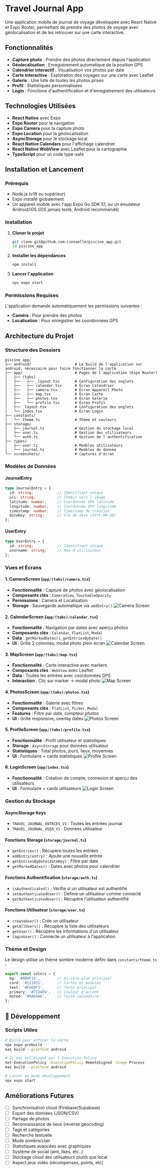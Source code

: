 # Travel Journal App

Une application mobile de journal de voyage développée avec React Native et Expo Router, permettant de prendre des photos de voyage avec géolocalisation et de les retrouver sur une carte interactive.

## Fonctionnalités

- **Capture photo** : Prendre des photos directement depuis l'application
- **Géolocalisation** : Enregistrement automatique de la position GPS
- **Calendrier interactif** : Visualisation vos photos par date
- **Carte interactive** : Exploration des voyages sur une carte avec Leaflet
- **Galerie** : Une liste de toutes les photos prises
- **Profil** : Statistiques personnalisées
- **Login** : Fonctions d'authentification et d'enregistrement des utilisateurs


## Technologies Utilisées

- **React Native** avec Expo
- **Expo Router** pour la navigation
- **Expo Camera** pour la capture photo
- **Expo Location** pour la géolocalisation
- **AsyncStorage** pour le stockage local
- **React Native Calendars** pour l'affichage calendrier
- **React Native WebView** avec Leaflet pour la cartographie
- **TypeScript** pour un code type-safe

## Installation et Lancement

### Prérequis
- Node.js (v16 ou supérieur)
- Expo installé globalement
- Un appareil mobile avec l'app Expo Go SDK 51, ou un émulateur Android/iOS (iOS jamais testé, Android recommandé)

### Installation

1. **Cloner le projet**
   ```bash
   git clone git@github.com:Linnaelle/piscine_app.git
   cd piscine_app
   ```

2. **Installer les dépendances**
   ```bash
   npm install
   ```

3. **Lancer l'application**
   ```bash
   npx expo start
   ```


### Permissions Requises

L'application demande automatiquement les permissions suivantes :
- **Caméra** : Pour prendre des photos
- **Localisation** : Pour enregistrer les coordonnées GPS

## Architecture du Projet

### Structure des Dossiers

```
piscine_app/
├── android/                    # Le build de l'application sur android, nécessaire pour faire fonctionner la carte
├── app/                        # Pages de l'application (Expo Router)
│   ├── (tabs)
│   ├──   ├── _layout.tsx       # Configuration des onglets
│   ├──   ├── calendar.tsx      # Écran Calendrier
│   ├──   ├── camera.tsx        # Écran Appareil Photo
│   ├──   ├── map.tsx           # Écran Carte
│   ├──   ├── photos.tsx        # Écran Galerie
│   ├──   └── profile.tsx       # Écran Profil
│   ├── _layout.tsx             # Configuration des onglets
│   └── index.tsx               # Écran Login
├── constants/
│   └── theme.ts                # Thème et couleurs
├── storage/
│   ├── journal.ts              # Gestion du stockage local
│   ├── user.ts                 # Gestion des utilisateurs
│   └── auth.ts                 # Gestion de l'authentification
├── types/
│   ├── user.ts                 # Modèles utilisateurs
│   └── journal.ts              # Modèles de donnée
└── screenshots/                # Captures d'écran
```

### Modèles de Données

#### JournalEntry
```typescript
type JournalEntry = {
  id: string;           // Identifiant unique
  uri: string;          // Chemin vers l'image
  latitude: number;     // Coordonnée GPS latitude
  longitude: number;    // Coordonnée GPS longitude
  timestamp: number;    // Timestamp de création
  dateKey: string;      // Clé de date (YYYY-MM-DD)
};
```

#### UserEntry
```typescript
type UserEntry = {
  id: string;           // Identifiant unique
  username: string;     // Nom d'utilisateur
};
```

### Vues et Écrans

#### 1. CameraScreen (`app/(tabs)/camera.tsx`)
- **Fonctionnalité** : Capture de photos avec géolocalisation
- **Composants clés** : `CameraView`, `TouchableOpacity`
- **Permissions** : Caméra et Localisation
- **Storage** : Sauvegarde automatique via `addEntry()`
![Camera Screen](./screenshots/camera-screen.jpg)

#### 2. CalendarScreen (`app/(tabs)/calendar.tsx`)
- **Fonctionnalité** : Navigation par dates avec aperçu photos
- **Composants clés** : `Calendar`, `FlatList`, `Modal`
- **Data** : `getMarkedDates()`, `getEntriesByDate()`
- **UI** : Grille 2 colonnes, modal photo plein écran
![Calendar Screen](./screenshots/calendar-screen.jpg)

#### 3. MapScreen (`app/(tabs)/map.tsx`)
- **Fonctionnalité** : Carte interactive avec markers
- **Composants clés** : `WebView` avec Leaflet
- **Data** : Toutes les entrées avec coordonnées GPS
- **Interaction** : Clic sur marker → modal photo
![Map Screen](./screenshots/map-screen.jpg)


#### 4. PhotosScreen (`app/(tabs)/photos.tsx`)
- **Fonctionnalité** : Galerie avec filtres
- **Composants clés** : `FlatList`, `Picker`, `Modal`
- **Features** : Filtre par date, compteur photos
- **UI** : Grille responsive, overlay dates
![Photos Screen](./screenshots/photos-screen.jpg)

#### 5. ProfileScreen (`app/(tabs)/profile.tsx`)
- **Fonctionnalité** : Profil utilisateur et statistiques
- **Storage** : `AsyncStorage` pour données utilisateur
- **Statistiques** : Total photos, jours, lieux, moyennes
- **UI** : Formulaire + cards statistiques
![Profile Screen](./screenshots/profile-screen.jpg)

#### 6. LoginScreen (`app/index.tsx`)
- **Fonctionnalité** : Création de compte, connexion et aperçu des utilisateurs
- **UI** : Formulaire + cards utilisateurs
![Login Screen](./screenshots/login-screen.png)

### Gestion du Stockage

#### AsyncStorage Keys
- `TRAVEL_JOURNAL_ENTRIES_V1` : Toutes les entrées journal
- `TRAVEL_JOURNAL_USER_V1` : Données utilisateur

#### Fonctions Storage (`storage/journal.ts`)
- `getEntries()` : Récupère toutes les entrées
- `addEntry(entry)` : Ajoute une nouvelle entrée
- `getEntriesByDate(dateKey)` : Filtre par date
- `getMarkedDates()` : Dates avec photos pour calendrier

#### Fonctions Authentification (`storage/auth.ts`)
- `isAuthenticated()` : Vérifie si un utilisateur est authentifié
- `setAuthenticatedUser()` : Définie un utilisateur comme connecté
- `getAuthenticatedUser()` : Récupère l'utilisateur authentifié

#### Fonctions Utilisateur (`storage/user.ts`)
- `createUser()` : Crée un utilisateur
- `getAllUsers()` : Récupère la liste des utilisateurs
- `getUser()` : Récupère les informations d'un utilisateur
- `loginUser()` : Connecte un utilisateur à l'application

### Thème et Design
Le design utilise un thème sombre moderne défini dans `constants/theme.ts` :

```typescript
export const colors = {
  bg: '#0B0F14',        // Arrière-plan principal
  card: '#121821',      // Cartes et modales
  text: '#E6EDF3',      // Texte principal
  primary: '#7CD4FD',   // Couleur d'accent
  muted: '#8A94A6',     // Texte secondaire
};
```

## 🔧 Développement

### Scripts Utiles
```bash
# Build pour activer la carte
npx expo prebuild
eas build --platform android

# Si eas est bloqué par l'Execution Policy
Set-ExecutionPolicy -ExecutionPolicy RemoteSigned -Scope Process
eas build --platform android

# Lancer en mode développement
npx expo start
```

## Améliorations Futures

- [ ] Synchronisation cloud (Firebase/Supabase)
- [ ] Export des données (JSON/CSV)
- [ ] Partage de photos
- [ ] Reconnaissance de lieux (reverse geocoding)
- [ ] Tags et catégories
- [ ] Recherche textuelle
- [ ] Mode sombre/clair
- [ ] Statistiques avancées avec graphiques
- [ ] Système de social (ami, likes, etc..)
- [ ] Stockage cloud des utilisateurs plutôt que local
- [ ] Aspect jeux vidéo (récompenses, points, etc)